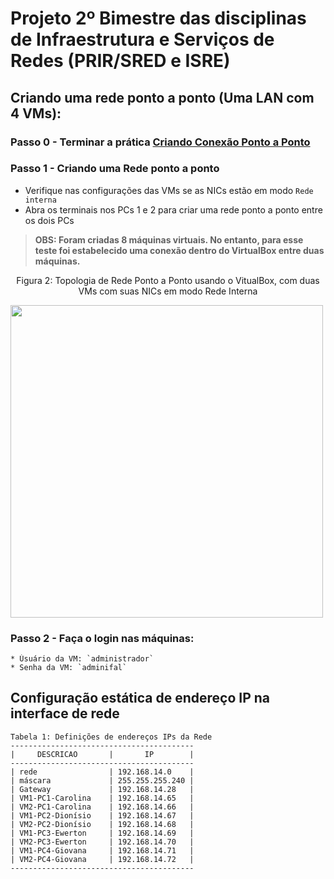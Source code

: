# Projeto 2º Bimestre das disciplinas de Infraestrutura e Serviços de Redes (PRIR/SRED e ISRE)

## Criando uma rede ponto a ponto (Uma LAN com 4 VMs):
### Passo 0 - Terminar a prática <a href='https://github.com/diozenio/914-2022-grupo-5/blob/main/Roteiro/CriandoConex%C3%A3oPontoAPonto.md'>Criando Conexão Ponto a Ponto</a>

### Passo 1 - Criando uma Rede ponto a ponto
  
  * Verifique nas configurações das VMs se as NICs estão em modo `Rede interna`
  * Abra os terminais nos PCs 1 e 2 para criar uma rede ponto a ponto entre os dois PCs
  
  > __OBS: Foram criadas 8 máquinas virtuais. No entanto, para esse teste foi estabelecido uma conexão dentro do VirtualBox entre duas máquinas.__


  <p><center> Figura 2: Topologia de Rede Ponto a Ponto usando o VitualBox, com duas VMs com suas NICs em modo Rede Interna</center></p>   
    <img src="figuresBridgeNetwork/BridgeNetwork.png" alt=""
    title="Figura 2: Topologia de Rede" width="500" height="auto" />

  ### Passo 2 - Faça o login nas máquinas:
    * Úsuário da VM: `administrador`
    * Senha da VM: `adminifal`

  ## Configuração estática de endereço IP na interface de rede 
```
Tabela 1: Definições de endereços IPs da Rede 
-----------------------------------------
|     DESCRICAO       |       IP        |
-----------------------------------------
| rede                | 192.168.14.0    |
| máscara             | 255.255.255.240 |
| Gateway             | 192.168.14.28   |
| VM1-PC1-Carolina    | 192.168.14.65   | 
| VM2-PC1-Carolina    | 192.168.14.66   |
| VM1-PC2-Dionísio    | 192.168.14.67   |
| VM2-PC2-Dionísio    | 192.168.14.68   |
| VM1-PC3-Ewerton     | 192.168.14.69   |
| VM2-PC3-Ewerton     | 192.168.14.70   |
| VM1-PC4-Giovana     | 192.168.14.71   |
| VM2-PC4-Giovana     | 192.168.14.72   |
-----------------------------------------
```



